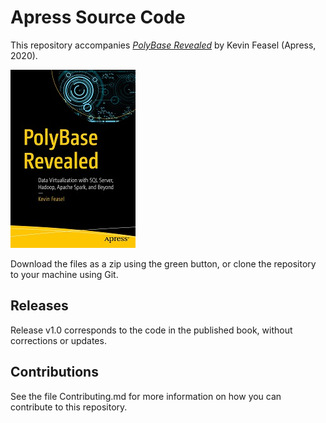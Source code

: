 # Apress Source Code

This repository accompanies [*PolyBase Revealed*](https://www.apress.com/9781484254608) by Kevin Feasel (Apress, 2020).

[comment]: #cover
![Cover image](9781484254608.jpg)

Download the files as a zip using the green button, or clone the repository to your machine using Git.

## Releases

Release v1.0 corresponds to the code in the published book, without corrections or updates.

## Contributions

See the file Contributing.md for more information on how you can contribute to this repository.